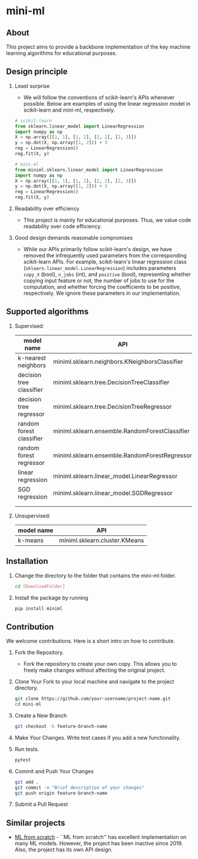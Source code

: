 # mini-ml

## About

This project aims to provide a backbone implementation of the key machine learning algorithms for educational purposes.

## Design principle

1. Least surprise
   
    - We will follow the conventions of scikit-learn's APIs whenever possible. Below are examples of using the linear regression model in scikit-learn and mini-ml, respectively.

    ```python
    # scikit-learn
    from sklearn.linear_model import LinearRegression
    import numpy as np
    X = np.array([[1, 1], [1, 2], [2, 2], [2, 3]])
    y = np.dot(X, np.array([1, 2])) + 3
    reg = LinearRegression()
    reg.fit(X, y)
    ```

    ```python
    # mini-ml
    from miniml.sklearn.linear_model import LinearRegression
    import numpy as np
    X = np.array([[1, 1], [1, 2], [2, 2], [2, 3]])
    y = np.dot(X, np.array([1, 2])) + 3
    reg = LinearRegression()
    reg.fit(X, y)
    ```

2. Readability over efficiency

    - This project is mainly for educational purposes. Thus, we value code readability over code efficiency.

3. Good design demands reasonable compromises

    - While our APIs primarily follow scikit-learn's design, we have removed the infrequently used parameters from the corresponding scikit-learn APIs. For example, scikit-learn's linear regression class (`sklearn.linear_model.LinearRegression`) includes parameters `copy_X` (bool), `n_jobs` (int), and `positive` (bool), representing whether copying input feature or not, the number of jobs to use for the computation, and whether forcing the coefficients to be positive, respectively. We ignore these parameters in our implementation.

## Supported algorithms

1. Supervised:

    | model name               | API                                            |
    |--------------------------|------------------------------------------------|
    | k-nearest neighbors      | miniml.sklearn.neighbors.KNeighborsClassifier  |
    | decision tree classifier | miniml.sklearn.tree.DecisionTreeClassifier     |
    | decision tree regressor  | miniml.sklearn.tree.DecisionTreeRegressor      |
    | random forest classifier | miniml.sklearn.ensemble.RandomForestClassifier |
    | random forest regressor  | miniml.sklearn.ensemble.RandomForestRegressor  |
    | linear regression        | miniml.sklearn.linear_model.LinearRegressor    |
    | SGD regression           | miniml.sklearn.linear_model.SGDRegressor       |
    |                          |                                                |
    |                          |                                                |

2. Unsupervised:

    | model name               | API                                            |
    |--------------------------|------------------------------------------------|
    | k-means                  | miniml.sklearn.cluster.KMeans                  |

## Installation
1. Change the directory to the folder that contains the mini-ml folder.

   ```bash
   cd [DownloadFolder]
   ```

2. Install the package by running
   ```bash
   pip install miniml
   ```

## Contribution

We welcome contributions. Here is a short intro on how to contribute.

1. Fork the Repository.

    - Fork the repository to create your own copy. This allows you to freely make changes without affecting the original project.
    
1. Clone Your Fork to your local machine and navigate to the project directory.
   ```bash
   git clone https://github.com/your-username/project-name.git
   cd mini-ml
   ```  

1. Create a New Branch
   ```bash
   git checkout -b feature-branch-name
   ```
     
1. Make Your Changes. Write test cases if you add a new functionality.

1. Run tests.
   ```bash
   pytest
   ```
  
1. Commit and Push Your Changes
   ```bash
   git add .
   git commit -m "Brief description of your changes"
   git push origin feature-branch-name
   ```

1. Submit a Pull Request

## Similar projects
- [ML from scratch](https://github.com/eriklindernoren/ML-From-Scratch) - ``ML from scratch'' has excellent implementation on many ML models. However, the project has been inactive since 2019. Also, the project has its own API design.
